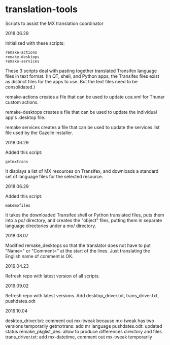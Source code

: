 # translation-tools
Scripts to assist the MX translation coordinator

2018.06.29

Initialized with these scripts:

	remake-actions
	remake-desktops
	remake-services

These 3 scripts deal with pasting together translated Transifex language files
in text format. (In QT, shell, and Python apps, the Transifex files exist as
distinct files for the apps to use. But the text files need to be consolidated.)

remake-actions  creates a file that can be used to update uca.xml for Thunar
                custom actions.

remake-desktops creates a file that can be used to update the individual app's
                .desktop file.

remake services creates a file that can be used to update the services.list file
                used by the Gazelle installer.

2018.06.29

Added this script:

	getmxtrans

It displays a list of MX resources on Transifex, and downloads a standard set of
language files for the selected resource.

2018.06.29

Added this script:

	makemofiles

It takes the downloaded Transifex shell or Python translated files, puts them into
a po/ directory, and creates the "object" files, putting them in separate
language directories under a mo/ directory.

2018.08.07

Modified remake_desktops so that the translator does not have to put "Name=" or
"Comment=" at the start of the lines. Just translating the English name of comment
is OK.

2019.04.23

Refresh repo with latest version of all scripts.

2019.09.02

Refresh repo with latest versions.
Add desktop_driver.txt, trans_driver.txt, pushdates.odt

2019.10.04

desktop_driver.txt:    comment out mx-tweak because mx-tweak has two versions temporarily
getmxtrans:            add mr language
pushdates.odt:         updated status
remake_pkglist_des:    allow to produce differences directory and files
trans_driver.txt:      add mx-datetime, comment out mx-tweak temporarily

